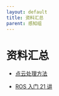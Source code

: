 ```yaml
---
layout: default
title: 资料汇总
parent: 感知组
---
```


# 资料汇总

- [点云处理方法](https://www.bilibili.com/video/BV1f94y117vy/?spm_id_from=333.999.0.0)

- [ROS 入门 21 讲](https://www.bilibili.com/video/BV1zt411G7Vn/?spm_id_from=333.337.search-card.all.click&vd_source=d8c2e3e526bedc57e38d8104bef92447)